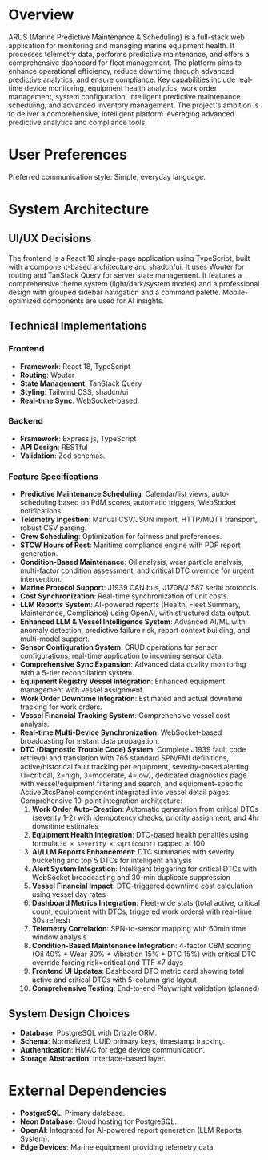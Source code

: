 # Overview

ARUS (Marine Predictive Maintenance & Scheduling) is a full-stack web application for monitoring and managing marine equipment health. It processes telemetry data, performs predictive maintenance, and offers a comprehensive dashboard for fleet management. The platform aims to enhance operational efficiency, reduce downtime through advanced predictive analytics, and ensure compliance. Key capabilities include real-time device monitoring, equipment health analytics, work order management, system configuration, intelligent predictive maintenance scheduling, and advanced inventory management. The project's ambition is to deliver a comprehensive, intelligent platform leveraging advanced predictive analytics and compliance tools.

# User Preferences

Preferred communication style: Simple, everyday language.

# System Architecture

## UI/UX Decisions

The frontend is a React 18 single-page application using TypeScript, built with a component-based architecture and shadcn/ui. It uses Wouter for routing and TanStack Query for server state management. It features a comprehensive theme system (light/dark/system modes) and a professional design with grouped sidebar navigation and a command palette. Mobile-optimized components are used for AI insights.

## Technical Implementations

### Frontend
- **Framework**: React 18, TypeScript
- **Routing**: Wouter
- **State Management**: TanStack Query
- **Styling**: Tailwind CSS, shadcn/ui
- **Real-time Sync**: WebSocket-based.

### Backend
- **Framework**: Express.js, TypeScript
- **API Design**: RESTful
- **Validation**: Zod schemas.

### Feature Specifications
- **Predictive Maintenance Scheduling**: Calendar/list views, auto-scheduling based on PdM scores, automatic triggers, WebSocket notifications.
- **Telemetry Ingestion**: Manual CSV/JSON import, HTTP/MQTT transport, robust CSV parsing.
- **Crew Scheduling**: Optimization for fairness and preferences.
- **STCW Hours of Rest**: Maritime compliance engine with PDF report generation.
- **Condition-Based Maintenance**: Oil analysis, wear particle analysis, multi-factor condition assessment, and critical DTC override for urgent intervention.
- **Marine Protocol Support**: J1939 CAN bus, J1708/J1587 serial protocols.
- **Cost Synchronization**: Real-time synchronization of unit costs.
- **LLM Reports System**: AI-powered reports (Health, Fleet Summary, Maintenance, Compliance) using OpenAI, with structured data output.
- **Enhanced LLM & Vessel Intelligence System**: Advanced AI/ML with anomaly detection, predictive failure risk, report context building, and multi-model support.
- **Sensor Configuration System**: CRUD operations for sensor configurations, real-time application to incoming sensor data.
- **Comprehensive Sync Expansion**: Advanced data quality monitoring with a 5-tier reconciliation system.
- **Equipment Registry Vessel Integration**: Enhanced equipment management with vessel assignment.
- **Work Order Downtime Integration**: Estimated and actual downtime tracking for work orders.
- **Vessel Financial Tracking System**: Comprehensive vessel cost analysis.
- **Real-time Multi-Device Synchronization**: WebSocket-based broadcasting for instant data propagation.
- **DTC (Diagnostic Trouble Code) System**: Complete J1939 fault code retrieval and translation with 765 standard SPN/FMI definitions, active/historical fault tracking per equipment, severity-based alerting (1=critical, 2=high, 3=moderate, 4=low), dedicated diagnostics page with vessel/equipment filtering and search, and equipment-specific ActiveDtcsPanel component integrated into vessel detail pages. Comprehensive 10-point integration architecture:
  1. **Work Order Auto-Creation**: Automatic generation from critical DTCs (severity 1-2) with idempotency checks, priority assignment, and 4hr downtime estimates
  2. **Equipment Health Integration**: DTC-based health penalties using formula `30 × severity × sqrt(count)` capped at 100
  3. **AI/LLM Reports Enhancement**: DTC summaries with severity bucketing and top 5 DTCs for intelligent analysis
  4. **Alert System Integration**: Intelligent triggering for critical DTCs with WebSocket broadcasting and 30-min duplicate suppression
  5. **Vessel Financial Impact**: DTC-triggered downtime cost calculation using vessel day rates
  6. **Dashboard Metrics Integration**: Fleet-wide stats (total active, critical count, equipment with DTCs, triggered work orders) with real-time 30s refresh
  7. **Telemetry Correlation**: SPN-to-sensor mapping with 60min time window analysis
  8. **Condition-Based Maintenance Integration**: 4-factor CBM scoring (Oil 40% + Wear 30% + Vibration 15% + DTC 15%) with critical DTC override forcing risk=critical and TTF ≤7 days
  9. **Frontend UI Updates**: Dashboard DTC metric card showing total active and critical DTCs with 5-column grid layout
  10. **Comprehensive Testing**: End-to-end Playwright validation (planned)

## System Design Choices
- **Database**: PostgreSQL with Drizzle ORM.
- **Schema**: Normalized, UUID primary keys, timestamp tracking.
- **Authentication**: HMAC for edge device communication.
- **Storage Abstraction**: Interface-based layer.

# External Dependencies

- **PostgreSQL**: Primary database.
- **Neon Database**: Cloud hosting for PostgreSQL.
- **OpenAI**: Integrated for AI-powered report generation (LLM Reports System).
- **Edge Devices**: Marine equipment providing telemetry data.